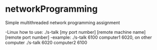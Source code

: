 # networkProgramming

Simple multithreaded network programming assignment

-Linux how to use: ./s-talk [my port number] [remote machine name] [remote port number]
-example: ./s-talk 6100 computer1 6020, on other computer ./s-talk 6020 computer2 6100
